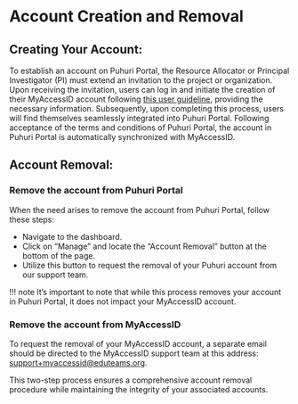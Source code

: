 # Account Creation and Removal

## Creating Your Account:

To establish an account on Puhuri Portal, the Resource Allocator or Principal Investigator (PI) must extend an invitation to the project or organization.
Upon receiving the invitation, users can log in and initiate the creation of their MyAccessID account following [this user guideline](https://puhuri.neic.no/user_guides/myaccessid_registration), providing the necessary information.
Subsequently, upon completing this process, users will find themselves seamlessly integrated into Puhuri Portal. Following acceptance of the terms and conditions of Puhuri Portal, the account in Puhuri Portal is automatically synchronized with MyAccessID.

## Account Removal:

### Remove the account from Puhuri Portal

When the need arises to remove the account from Puhuri Portal, follow these steps:
-  Navigate to the dashboard.
-  Click on “Manage” and locate the “Account Removal” button at the bottom of the page.
-  Utilize this button to request the removal of your Puhuri account from our support team.

!!! note
       It’s important to note that while this process removes your account in Puhuri Portal, it does not impact your MyAccessID account.

### Remove the account from MyAccessID

To request the removal of your MyAccessID account, a separate email should be directed to the MyAccessID support team at this address: [support+myaccessid@eduteams.org](mailto:support+myaccessid@eduteams.org).

This two-step process ensures a comprehensive account removal procedure while maintaining the integrity of your associated accounts.
